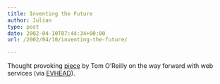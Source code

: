```yaml
---
title: Inventing the Future
author: Julian
type: post
date: 2002-04-10T07:44:34+00:00
url: /2002/04/10/inventing-the-future/

---
```

Thought provoking [piece][1] by Tom O&#8217;Reilly on the way forward with web services (via [EVHEAD][2]).

 [1]: http://www.oreillynet.com/pub/a/network/2002/04/09/future.html
 [2]: http://www.evhead.com/